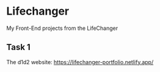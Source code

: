 # Lifechanger
My Front-End projects from the LifeChanger 

## **Task 1**
 The d1d2 website: https://lifechanger-portfolio.netlify.app/
